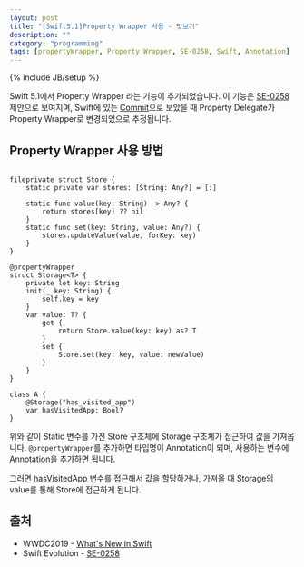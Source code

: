 ```yaml
---
layout: post
title: "[Swift5.1]Property Wrapper 사용 - 맛보기"
description: ""
category: "programming"
tags: [propertyWrapper, Property Wrapper, SE-0258, Swift, Annotation]
---
```

{% include JB/setup %}

Swift 5.1에서 Property Wrapper 라는 기능이 추가되었습니다. 이 기능은 [SE-0258](https://github.com/apple/swift-evolution/blob/master/proposals/0258-property-delegates.md) 제안으로 보여지며, Swift에 있는 [Commit](https://github.com/apple/swift/commit/c02ecf985951e6d437f54372f906799faf5d342a)으로 보았을 때 Property Delegate가 Property Wrapper로 변경되었으로 추정됩니다.

## Property Wrapper 사용 방법

```

fileprivate struct Store {
    static private var stores: [String: Any?] = [:]
    
    static func value(key: String) -> Any? {
        return stores[key] ?? nil
    }
    static func set(key: String, value: Any?) {
        stores.updateValue(value, forKey: key)
    }
}

@propertyWrapper
struct Storage<T> {
    private let key: String
    init(_ key: String) {
        self.key = key
    }
    var value: T? {
        get {
            return Store.value(key: key) as? T
        }
        set {
            Store.set(key: key, value: newValue)
        }
    }
}

class A {
	@Storage("has_visited_app")
	var hasVisitedApp: Bool?
}
```

위와 같이 Static 변수를 가진 Store 구조체에 Storage 구조체가 접근하여 값을 가져옵니다.
`@propertyWrapper`를 추가하면 타입명이 Annotation이 되며, 사용하는 변수에 Annotation을 추가하면 됩니다.

그러면 hasVisitedApp 변수를 접근해서 값을 할당하거나, 가져올 때 Storage의 value를 통해 Store에 접근하게 됩니다.

## 출처
* WWDC2019 - [What's New in Swift](https://developer.apple.com/videos/play/wwdc2019/402/)
* Swift Evolution - [SE-0258](https://github.com/apple/swift-evolution/blob/master/proposals/0258-property-delegates.md)